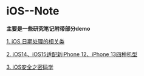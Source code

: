 # iOS--Note
**主要是一些研究笔记附带部分demo**  

[1. iOS 日期处理的相关类][1]

[2. iOS14、iOS15适配新iPhone 12、iPhone 13四种机型][2]

[3. iOS安全之密码学][3]



[1]: https://github.com/GardenerYun/iOS--Note/wiki/iOS-日期处理的相关类
[2]: https://github.com/GardenerYun/iOS--Note/wiki/iOS14---iOS-15-适配新iPhone-12---iPhone-13四种机型
[3]: https://github.com/GardenerYun/iOS--Note/wiki/iOS安全之密码学
